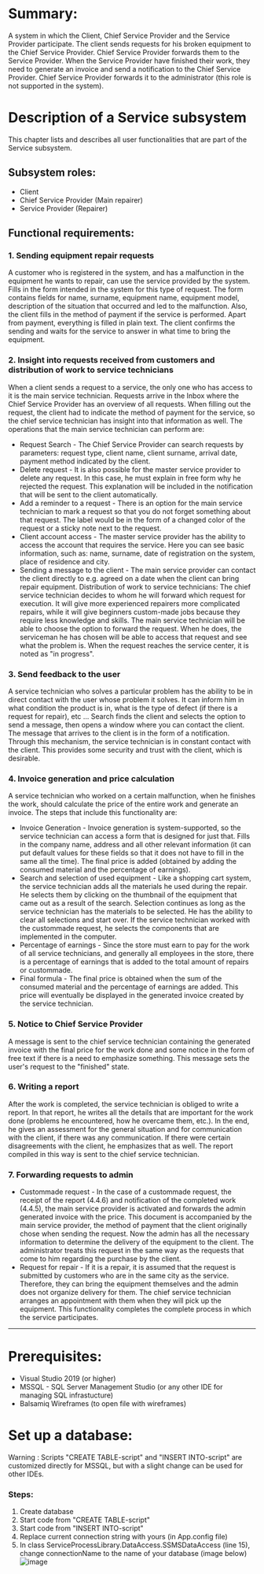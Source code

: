 # Summary:
A system in which the Client, Chief Service Provider and the Service Provider participate. The client sends requests for his broken equipment to the Chief Service Provider. Chief Service Provider forwards them to the Service Provider. When the Service Provider have finished their work, they need to generate an invoice and send a notification to the Chief Service Provider. Chief Service Provider forwards it to the administrator (this role is not supported in the system).

# Description of a Service subsystem

This chapter lists and describes all user functionalities that are part of the Service subsystem.

## Subsystem roles:
* Client
* Chief Service Provider (Main repairer)
* Service Provider (Repairer)


## Functional requirements:

### 1. Sending equipment repair requests

A customer who is registered in the system, and has a malfunction in the equipment he wants to repair, can use the service provided by the system. Fills in the form intended in the system for this type of request. The form contains fields for name, surname, equipment name, equipment model, description of the situation that occurred and led to the malfunction. Also, the client fills in the method of payment if the service is performed. Apart from payment, everything is filled in plain text. The client confirms the sending and waits for the service to answer in what time to bring the equipment.

### 2. Insight into requests received from customers and distribution of work to service technicians

When a client sends a request to a service, the only one who has access to it is the main service technician. Requests arrive in the Inbox where the Chief Service Provider has an overview of all requests. When filling out the request, the client had to indicate the method of payment for the service, so the chief service technician has insight into that information as well.
The operations that the main service technician can perform are:
* Request Search - The Chief Service Provider can search requests by parameters: request type, client name, client surname, arrival date, payment method indicated by the client.
* Delete request - It is also possible for the master service provider to delete any request. In this case, he must explain in free form why he rejected the request. This explanation will be included in the notification that will be sent to the client automatically.
* Add a reminder to a request - There is an option for the main service technician to mark a request so that you do not forget something about that request. The label would be in the form of a changed color of the request or a sticky note next to the request.
* Client account access - The master service provider has the ability to access the account that requires the service. Here you can see basic information, such as: name, surname, date of registration on the system, place of residence and city.
* Sending a message to the client - The main service provider can contact the client directly to e.g. agreed on a date when the client can bring repair equipment.
Distribution of work to service technicians:
The chief service technician decides to whom he will forward which request for execution. It will give more experienced repairers more complicated repairs, while it will give beginners custom-made jobs because they require less knowledge and skills. The main service technician will be able to choose the option to forward the request. When he does, the serviceman he has chosen will be able to access that request and see what the problem is. When the request reaches the service center, it is noted as "in progress".

### 3. Send feedback to the user

A service technician who solves a particular problem has the ability to be in direct contact with the user whose problem it solves. It can inform him in what condition the product is in, what is the type of defect (if there is a request for repair), etc ... Search finds the client and selects the option to send a message, then opens a window where you can contact the client. The message that arrives to the client is in the form of a notification. Through this mechanism, the service technician is in constant contact with the client. This provides some security and trust with the client, which is desirable.

### 4. Invoice generation and price calculation

A service technician who worked on a certain malfunction, when he finishes the work, should calculate the price of the entire work and generate an invoice. The steps that include this functionality are:
* Invoice Generation - Invoice generation is system-supported, so the service technician can access a form that is designed for just that. Fills in the company name, address and all other relevant information (it can put default values ​​for these fields so that it does not have to fill in the same all the time). The final price is added (obtained by adding the consumed material and the percentage of earnings).
* Search and selection of used equipment - Like a shopping cart system, the service technician adds all the materials he used during the repair. He selects them by clicking on the thumbnail of the equipment that came out as a result of the search. Selection continues as long as the service technician has the materials to be selected. He has the ability to clear all selections and start over. If the service technician worked with the custommade request, he selects the components that are implemented in the computer.
* Percentage of earnings - Since the store must earn to pay for the work of all service technicians, and generally all employees in the store, there is a percentage of earnings that is added to the total amount of repairs or custommade.
* Final formula - The final price is obtained when the sum of the consumed material and the percentage of earnings are added. This price will eventually be displayed in the generated invoice created by the service technician.

### 5. Notice to Chief Service Provider

A message is sent to the chief service technician containing the generated invoice with the final price for the work done and some notice in the form of free text if there is a need to emphasize something. This message sets the user's request to the "finished" state.

### 6. Writing a report

After the work is completed, the service technician is obliged to write a report. In that report, he writes all the details that are important for the work done (problems he encountered, how he overcame them, etc.).
In the end, he gives an assessment for the general situation and for communication with the client, if there was any communication. If there were certain disagreements with the client, he emphasizes that as well.
The report compiled in this way is sent to the chief service technician.

### 7. Forwarding requests to admin

* Custommade request - In the case of a custommade request, the receipt of the report (4.4.6) and notification of the completed work (4.4.5), the main service provider is activated and forwards the admin generated invoice with the price. This document is accompanied by the main service provider, the method of payment that the client originally chose when sending the request. Now the admin has all the necessary information to determine the delivery of the equipment to the client. The administrator treats this request in the same way as the requests that come to him regarding the purchase by the client.
* Request for repair - If it is a repair, it is assumed that the request is submitted by customers who are in the same city as the service. Therefore, they can bring the equipment themselves and the admin does not organize delivery for them. The chief service technician arranges an appointment with them when they will pick up the equipment.
This functionality completes the complete process in which the service participates.

----

# Prerequisites:
* Visual Studio 2019 (or higher)
* MSSQL - SQL Server Management Studio (or any other IDE for managing SQL infrastucture)
* Balsamiq Wireframes (to open file with wireframes)

# Set up a database:

Warning : Scripts "CREATE TABLE-script" and "INSERT INTO-script" are customized directly for MSSQL, but with a slight change can be used for other IDEs.

### Steps:
1. Create database
2. Start code from "CREATE TABLE-script"
3. Start code from "INSERT INTO-script"
4. Replace current connection string with yours (in App.config file)
5. In class ServiceProcessLibrary.DataAccess.SSMSDataAccess (line 15), change connectionName to the name of your database (image below)
![image](https://user-images.githubusercontent.com/64584067/174985398-0cd5fc1a-af73-4c3a-ae6a-8d97f7bd9766.png)


